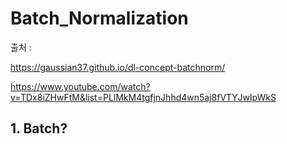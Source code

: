 # Batch_Normalization

출처 : 

https://gaussian37.github.io/dl-concept-batchnorm/

https://www.youtube.com/watch?v=TDx8iZHwFtM&list=PLlMkM4tgfjnJhhd4wn5aj8fVTYJwIpWkS



## 1. Batch?



































